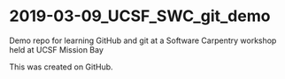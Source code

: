# 2019-03-09_UCSF_SWC_git_demo

Demo repo for learning GitHub and git at a Software Carpentry workshop held at UCSF Mission Bay

This was created on GitHub.
